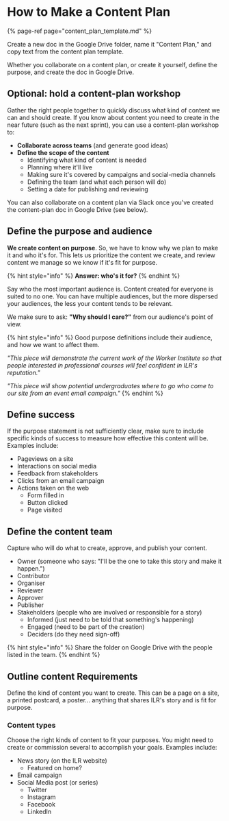# How to Make a Content Plan

{% page-ref page="content\_plan\_template.md" %}

Create a new doc in the Google Drive folder, name it "Content Plan," and copy text from the content plan template.

Whether you collaborate on a content plan, or create it yourself, define the purpose, and create the doc in Google Drive.

## Optional: hold a content-plan workshop

Gather the right people together to quickly discuss what kind of content we can and should create. If you know about content you need to create in the near future \(such as the next sprint\), you can use a content-plan workshop to:

* **Collaborate across teams** \(and generate good ideas\)
* **Define the scope of the content**
  * Identifying what kind of content is needed
  * Planning where it'll live
  * Making sure it's covered by campaigns and social-media channels
  * Defining the team \(and what each person will do\)
  * Setting a date for publishing and reviewing 

You can also collaborate on a content plan via Slack once you've created the content-plan doc in Google Drive \(see below\).

## Define the purpose and audience

**We create content on purpose**. So, we have to know why we plan to make it and who it's for. This lets us prioritize the content we create, and review content we manage so we know if it's fit for purpose.

{% hint style="info" %}
**Answer: who's it for?**
{% endhint %}

Say who the most important audience is. Content created for everyone is suited to no one. You can have multiple audiences, but the more dispersed your audiences, the less your content tends to be relevant.

We make sure to ask: **"Why should I care?"** from our audience's point of view.

{% hint style="info" %}
Good purpose definitions include their audience, and how we want to affect them.

_"This piece will demonstrate the current work of the Worker Institute so that people interested in professional courses will feel confident in ILR's reputation."_

_"This piece will show potential undergraduates where to go who come to our site from an event email campaign."_
{% endhint %}

## Define success

If the purpose statement is not sufficiently clear, make sure to include specific kinds of success to measure how effective this content will be. Examples include:

* Pageviews on a site
* Interactions on social media
* Feedback from stakeholders
* Clicks from an email campaign
* Actions taken on the web
  * Form filled in
  * Button clicked
  * Page visited

## Define the content team

Capture who will do what to create, approve, and publish your content.

* Owner \(someone who says: "I'll be the one to take this story and make it happen."\)
* Contributor
* Organiser
* Reviewer
* Approver
* Publisher
* Stakeholders \(people who are involved or responsible for a story\)
  * Informed \(just need to be told that something's happening\)
  * Engaged \(need to be part of the creation\)
  * Deciders \(do they need sign-off\) 

{% hint style="info" %}
Share the folder on Google Drive with the people listed in the team.
{% endhint %}

## Outline content Requirements

Define the kind of content you want to create. This can be a page on a site, a printed postcard, a poster... anything that shares ILR's story and is fit for purpose.

### Content types

Choose the right kinds of content to fit your purposes. You might need to create or commission several to accomplish your goals. Examples include:

* News story \(on the ILR website\)
  * Featured on home?
* Email campaign
* Social Media post \(or series\) 
  * Twitter
  * Instagram
  * Facebook
  * LinkedIn

